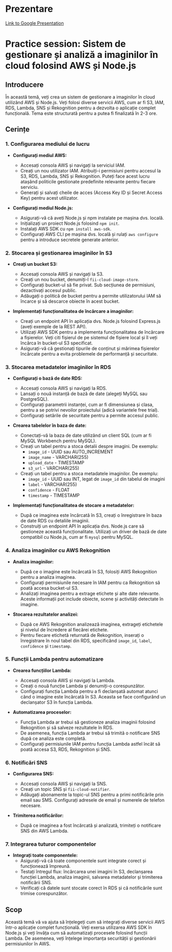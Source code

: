 # Prezentare
[Link to Google Presentation](https://docs.google.com/presentation/d/1Zl-cvp1DWdQ9GBD40REm5xZu0veYUydUBi0mqkiSO_M/edit?usp=sharing)

# Practice session: Sistem de gestionare și analiză a imaginilor în cloud folosind AWS și Node.js

## Introducere
În această temă, veți crea un sistem de gestionare a imaginilor în cloud utilizând AWS și Node.js. Veți folosi diverse servicii AWS, cum ar fi S3, IAM, RDS, Lambda, SNS și Rekognition pentru a dezvolta o aplicație complet funcțională. Tema este structurată pentru a putea fi finalizată în 2-3 ore.

## Cerințe

### 1. Configurarea mediului de lucru
- **Configurați mediul AWS:**
    - Accesați consola AWS și navigați la serviciul IAM.
    - Creați un nou utilizator IAM. Atribuiți-i permisiuni pentru accesul la S3, RDS, Lambda, SNS și Rekognition. Puteți face acest lucru atașând politicile gestionate predefinite relevante pentru fiecare serviciu.
    - Generați și salvați cheile de acces (Access Key ID și Secret Access Key) pentru acest utilizator.

- **Configurați mediul Node.js:**
    - Asigurați-vă că aveți Node.js și npm instalate pe mașina dvs. locală.
    - Inițializați un proiect Node.js folosind `npm init`.
    - Instalați AWS SDK cu `npm install aws-sdk`.
    - Configurați AWS CLI pe mașina dvs. locală și rulați `aws configure` pentru a introduce secretele generate anterior.

### 2. Stocarea și gestionarea imaginilor în S3
- **Creați un bucket S3:**
    - Accesați consola AWS și navigați la S3.
    - Creați un nou bucket, denumiți-l `fii-cloud-image-store`.
    - Configurați bucket-ul să fie privat. Sub secțiunea de permisiuni, dezactivați accesul public.
    - Adăugați o politică de bucket pentru a permite utilizatorului IAM să încarce și să descarce obiecte în acest bucket.

- **Implementați funcționalitatea de încărcare a imaginilor:**
    - Creați un endpoint API în aplicația dvs. Node.js folosind Express.js (aveți exemple de la REST API).
    - Utilizați AWS SDK pentru a implementa funcționalitatea de încărcare a fișierelor. Veți citi fișierul de pe sistemul de fișiere local și îl veți încărca în bucket-ul S3 specificat.
    - Asigurați-vă că gestionați tipurile de conținut și mărimea fișierelor încărcate pentru a evita problemele de performanță și securitate.

### 3. Stocarea metadatelor imaginilor în RDS
- **Configurați o bază de date RDS:**
    - Accesați consola AWS și navigați la RDS.
    - Lansați o nouă instanță de bază de date (alegeți MySQL sau PostgreSQL).
    - Configurați parametrii instanței, cum ar fi dimensiunea și clasa, pentru a se potrivi nevoilor proiectului (adică variantele free trial).
    - Configurați setările de securitate pentru a permite accesul public.

- **Crearea tabelelor în baza de date:**
    - Conectați-vă la baza de date utilizând un client SQL (cum ar fi MySQL Workbench pentru MySQL).
    - Creați un tabel pentru a stoca detalii despre imagini. De exemplu:
        - `image_id` - UUID sau AUTO_INCREMENT
        - `image_name` - VARCHAR(255)
        - `upload_date` - TIMESTAMP
        - `s3_url` - VARCHAR(255)
    - Creați un tabel pentru a stoca metadatele imaginilor. De exemplu:
      - `image_id` - UUID sau INT, legat de `image_id` din tabelul de imagini
      - `label` - VARCHAR(255)
      - `confidence` - FLOAT
      - `timestamp` - TIMESTAMP

- **Implementați funcționalitatea de stocare a metadatelor:**
    - După ce imaginea este încărcată în S3, creați o înregistrare în baza de date RDS cu detaliile imaginii.
    - Construiți un endpoint API în aplicația dvs. Node.js care să gestioneze această funcționalitate. Utilizați un driver de bază de date compatibil cu Node.js, cum ar fi `mysql` pentru MySQL.

### 4. Analiza imaginilor cu AWS Rekognition
- **Analiza imaginilor:**
    - După ce o imagine este încărcată în S3, folosiți AWS Rekognition pentru a analiza imaginea.
    - Configurați permisiunile necesare în IAM pentru ca Rekognition să poată accesa bucket-ul S3.
    - Analizați imaginea pentru a extrage etichete și alte date relevante. Aceste informații pot include obiecte, scene și activități detectate în imagine.

- **Stocarea rezultatelor analizei:**
  - După ce AWS Rekognition analizează imaginea, extrageți etichetele și nivelul de încredere al fiecărei etichete.
  - Pentru fiecare etichetă returnată de Rekognition, inserați o înregistrare în noul tabel din RDS, specificând `image_id`, `label`, `confidence` și `timestamp`.

### 5. Funcții Lambda pentru automatizare
- **Crearea funcțiilor Lambda:**
    - Accesați consola AWS și navigați la Lambda.
    - Creați o nouă funcție Lambda și denumiți-o corespunzător.
    - Configurați funcția Lambda pentru a fi declanșată automat atunci când o imagine este încărcată în S3. Aceasta se face configurând un declanșator S3 în funcția Lambda.

- **Automatizarea proceselor:**
    - Funcția Lambda ar trebui să gestioneze analiza imaginii folosind Rekognition și să salveze rezultatele în RDS.
    - De asemenea, funcția Lambda ar trebui să trimită o notificare SNS după ce analiza este completă.
    - Configurați permisiunile IAM pentru funcția Lambda astfel încât să poată accesa S3, RDS, Rekognition și SNS.

### 6. Notificări SNS
- **Configurarea SNS:**
    - Accesați consola AWS și navigați la SNS.
    - Creați un topic SNS și `fii-cloud-notifier`.
    - Adăugați abonamente la topic-ul SNS pentru a primi notificările prin email sau SMS. Configurați adresele de email și numerele de telefon necesare.

- **Trimiterea notificărilor:**
    - După ce imaginea a fost încărcată și analizată, trimiteți o notificare SNS din AWS Lambda.

### 7. Integrarea tuturor componentelor
- **Integrați toate componentele:**
    - Asigurați-vă că toate componentele sunt integrate corect și funcționează împreună.
    - Testați întregul flux: încărcarea unei imagini în S3, declanșarea funcției Lambda, analiza imaginii, salvarea metadatelor și trimiterea notificării SNS.
    - Verificați că datele sunt stocate corect în RDS și că notificările sunt trimise corespunzător.

## Scop
Această temă vă va ajuta să înțelegeți cum să integrați diverse servicii AWS într-o aplicație complet funcțională. Veți exersa utilizarea AWS SDK în Node.js și veți învăța cum să automatizați procesele folosind funcții Lambda. De asemenea, veți înțelege importanța securității și gestionării permisiunilor în AWS.
